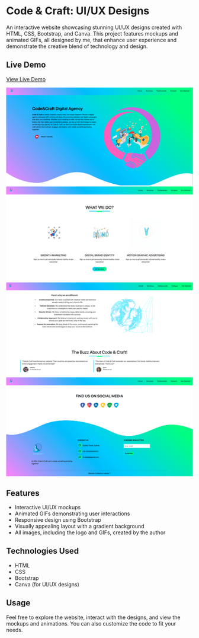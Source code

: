 # Code & Craft: UI/UX Designs

An interactive website showcasing stunning UI/UX designs created with HTML, CSS, Bootstrap, and Canva. This project features mockups and animated GIFs, all designed by me, that enhance user experience and demonstrate the creative blend of technology and design.

## Live Demo
[View Live Demo](https://algomystique.github.io/bootstrap-and-canva-ui)

![Screenshot of the Website](screenshots/shot1.png)
![Screenshot of the Website](screenshots/shot2.png)
![Screenshot of the Website](screenshots/shot3.png)
![Screenshot of the Website](screenshots/shot4.png)


## Features
- Interactive UI/UX mockups
- Animated GIFs demonstrating user interactions
- Responsive design using Bootstrap
- Visually appealing layout with a gradient background
- All images, including the logo and GIFs, created by the author

## Technologies Used
- HTML
- CSS
- Bootstrap
- Canva (for UI/UX designs)

## Usage
Feel free to explore the website, interact with the designs, and view the mockups and animations. You can also customize the code to fit your needs.

